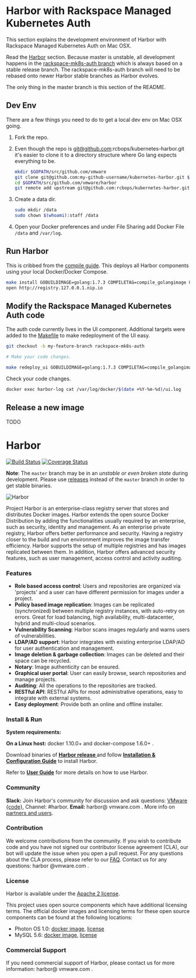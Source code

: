# Harbor with Rackspace Managed Kubernetes Auth

This section explains the development environment of Harbor with Rackspace Managed Kubernetes Auth on Mac OSX.

Read the [Harbor](#harbor) section. Because master is unstable, all development happens in the [rackspace-mk8s-auth branch](https://github.com/rcbops/kubernetes-harbor/tree/rackspace-mk8s-auth) which is always based on a stable release branch. The rackspace-mk8s-auth branch will need to be rebased onto newer Harbor stable branches as Harbor evolves.

The only thing in the master branch is this section of the README.

## Dev Env

There are a few things you need to do to get a local dev env on Mac OSX going.

1. Fork the repo.

1. Even though the repo is git@github.com:rcbops/kubernetes-harbor.git it's easier to clone it to a directory structure where Go lang expects everything to be.

    ```bash
    mkdir $GOPATH/src/github.com/vmware
    git clone git@github.com:my-github-username/kubernetes-harbor.git $GOPATH/src/github.com/vmware/harbor
    cd $GOPATH/src/github.com/vmware/harbor
    git remote add upstream git@github.com:rcbops/kubernetes-harbor.git
    ```

1. Create a data dir.

    ```bash
    sudo mkdir /data
    sudo chown $(whoami):staff /data
    ```

1. Open your Docker preferences and under File Sharing add Docker File `/data` and `/var/log`.

## Run Harbor

This is cribbed from the [compile guide](docs/compile_guide.md). This deploys all Harbor components using your local Docker/Docker Compose.

```bash
make install GOBUILDIMAGE=golang:1.7.3 COMPILETAG=compile_golangimage CLARITYIMAGE=vmware/harbor-clarity-ui-builder:1.2.7
open http://registry.127.0.0.1.nip.io
```

## Modify the Rackspace Managed Kubernetes Auth code

The auth code currently lives in the UI component. Additional targets were added to the [Makefile](Makefile) to make redeployment of the UI easy.

```bash
git checkout -b my-feature-branch rackspace-mk8s-auth

# Make your code changes.

make redeploy_ui GOBUILDIMAGE=golang:1.7.3 COMPILETAG=compile_golangimage
```

Check your code changes.

```bash
docker exec harbor-log cat /var/log/docker/$(date +%Y-%m-%d)/ui.log
```

## Release a new image

TODO

# Harbor

[![Build Status](https://travis-ci.org/vmware/harbor.svg?branch=master)](https://travis-ci.org/vmware/harbor)
[![Coverage Status](https://coveralls.io/repos/github/vmware/harbor/badge.svg?branch=master)](https://coveralls.io/github/vmware/harbor?branch=master)

**Note**: The `master` branch may be in an *unstable or even broken state* during development.
Please use [releases](https://github.com/vmware/harbor/releases) instead of the `master` branch in order to get stable binaries.

<img alt="Harbor" src="docs/img/harbor_logo.png">

Project Harbor is an enterprise-class registry server that stores and distributes Docker images. Harbor extends the open source Docker Distribution by adding the functionalities usually required by an enterprise, such as security, identity and management. As an enterprise private registry, Harbor offers better performance and security. Having a registry closer to the build and run environment improves the image transfer efficiency. Harbor supports the setup of multiple registries and has images replicated between them. In addition, Harbor offers advanced security features, such as user management, access control and activity auditing.

### Features
* **Role based access control**: Users and repositories are organized via 'projects' and a user can have different permission for images under a project.
* **Policy based image replication**: Images can be replicated (synchronized) between multiple registry instances, with auto-retry on errors. Great for load balancing, high availability, multi-datacenter, hybrid and multi-cloud scenarios.
* **Vulnerability Scanning**: Harbor scans images regularly and warns users of vulnerabilities.
* **LDAP/AD support**: Harbor integrates with existing enterprise LDAP/AD for user authentication and management.
* **Image deletion & garbage collection**: Images can be deleted and their space can be recycled.
* **Notary**: Image authenticity can be ensured.
* **Graphical user portal**: User can easily browse, search repositories and manage projects.
* **Auditing**: All the operations to the repositories are tracked.
* **RESTful API**: RESTful APIs for most administrative operations, easy to integrate with external systems.
* **Easy deployment**: Provide both an online and offline installer.

### Install & Run

**System requirements:**

**On a Linux host:** docker 1.10.0+ and docker-compose 1.6.0+ .

Download binaries of **[Harbor release ](https://github.com/vmware/harbor/releases)** and follow **[Installation & Configuration Guide](docs/installation_guide.md)** to install Harbor.

Refer to **[User Guide](docs/user_guide.md)** for more details on how to use Harbor.

### Community
**Slack:** Join Harbor's community for discussion and ask questions: [VMware {code}](https://code.vmware.com/join/), Channel: #harbor.
**Email:** harbor@ vmware.com .
More info on [partners and users](partners.md).

### Contribution
We welcome contributions from the community. If you wish to contribute code and you have not signed our contributor license agreement (CLA), our bot will update the issue when you open a pull request. For any questions about the CLA process, please refer to our [FAQ](https://cla.vmware.com/faq). Contact us for any questions: harbor @vmware.com .

### License
Harbor is available under the [Apache 2 license](LICENSE).

This project uses open source components which have additional licensing terms.  The official docker images and licensing terms for these open source components can be found at the following locations:

* Photon OS 1.0: [docker image](https://hub.docker.com/_/photon/), [license](https://github.com/vmware/photon/blob/master/COPYING)
* MySQL 5.6: [docker image](https://hub.docker.com/_/mysql/), [license](https://github.com/docker-library/mysql/blob/master/LICENSE)

### Commercial Support
If you need commercial support of Harbor, please contact us for more information: harbor@ vmware.com .



